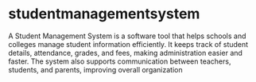 # studentmanagementsystem
A Student Management System is a software tool that helps schools and colleges manage student information efficiently. It keeps track of student details, attendance, grades, and fees, making administration easier and faster. The system also supports communication between teachers, students, and parents, improving overall organization 
